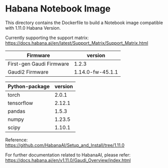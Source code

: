 # Habana Notebook Image
This directory contains the Dockerfile to build a Notebook image compatible with 1.11.0 Habana Version.  

Currently supporting the support matrix:  
https://docs.habana.ai/en/latest/Support_Matrix/Support_Matrix.html

| Firmware                 | version          |
| ------------------------ | ---------------- |
| First-gen Gaudi Firmware | 1.2.3            |
| Gaudi2 Firmware          | 1.14.0-fw-45.1.1 |


| Python-package | version |
| -------------- | ------- |
| torch          | 2.0.1   |
| tensorflow     | 2.12.1  |
| pandas         | 1.5.3   |
| numpy          | 1.23.5  |
| scipy          | 1.10.1  |

Reference:  
https://github.com/HabanaAI/Setup_and_Install/tree/1.11.0


For further documentation related to HabanaAI, please refer:  
https://docs.habana.ai/en/v1.11.0/Gaudi_Overview/index.html